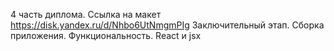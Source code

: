 4 часть диплома.
Ссылка на макет
https://disk.yandex.ru/d/Nhbo6UtNmgmPIg
Заключительный этап.
Cборка приложения. Функциональность. React и jsx
